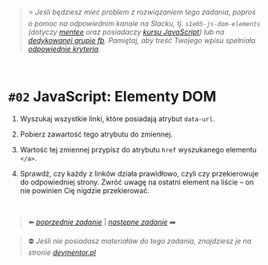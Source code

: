 > :star: *Jeśli będziesz mieć problem z rozwiązaniem tego zadania, poproś o pomoc na odpowiednim kanale na Slacku, tj. `s1e05-js-dom-elements` (dotyczy [mentee](https://devmentor.pl/mentoring-javascript/) oraz posiadaczy [kursu JavaScript](https://devmentor.pl/p/javascript-for-beginners/)) lub na [dedykowanej grupie fb](https://www.facebook.com/groups/155234921740033). Pamiętaj, aby treść Twojego wpisu spełniała [odpowiednie kryteria](https://devmentor.pl/jak-prosic-o-pomoc/).*

&nbsp;

# `#02` JavaScript: Elementy DOM

1.  Wyszukaj wszystkie linki, które posiadają atrybut `data-url`.

2. Pobierz zawartość tego atrybutu do zmiennej.

3. Wartość tej zmiennej przypisz do atrybutu `href` wyszukanego elementu `</a>`.

4. Sprawdź, czy każdy z linków działa prawidłowo, czyli czy przekierowuje do odpowiedniej strony. Zwróć uwagę na ostatni element na liście – on nie powinien Cię nigdzie przekierować.


&nbsp;

> :arrow_left: [*poprzednie zadanie*](./../01) | [*następne zadanie*](./../03) :arrow_right:

> :no_entry: *Jeśli nie posiadasz materiałów do tego zadania, znajdziesz je na stronie [devmentor.pl](https://devmentor.pl/p/js-basics/)*
